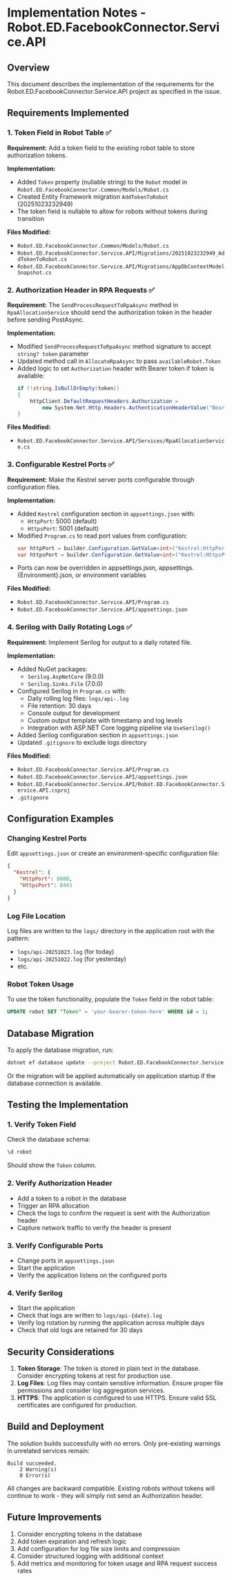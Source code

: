 # Implementation Notes - Robot.ED.FacebookConnector.Service.API

## Overview
This document describes the implementation of the requirements for the Robot.ED.FacebookConnector.Service.API project as specified in the issue.

## Requirements Implemented

### 1. Token Field in Robot Table ✅
**Requirement:** Add a token field to the existing robot table to store authorization tokens.

**Implementation:**
- Added `Token` property (nullable string) to the `Robot` model in `Robot.ED.FacebookConnector.Common/Models/Robot.cs`
- Created Entity Framework migration `AddTokenToRobot` (20251023232949)
- The token field is nullable to allow for robots without tokens during transition

**Files Modified:**
- `Robot.ED.FacebookConnector.Common/Models/Robot.cs`
- `Robot.ED.FacebookConnector.Service.API/Migrations/20251023232949_AddTokenToRobot.cs`
- `Robot.ED.FacebookConnector.Service.API/Migrations/AppDbContextModelSnapshot.cs`

### 2. Authorization Header in RPA Requests ✅
**Requirement:** The `SendProcessRequestToRpaAsync` method in `RpaAllocationService` should send the authorization token in the header before sending PostAsync.

**Implementation:**
- Modified `SendProcessRequestToRpaAsync` method signature to accept `string? token` parameter
- Updated method call in `AllocateRpaAsync` to pass `availableRobot.Token`
- Added logic to set `Authorization` header with Bearer token if token is available:
  ```csharp
  if (!string.IsNullOrEmpty(token))
  {
      httpClient.DefaultRequestHeaders.Authorization = 
          new System.Net.Http.Headers.AuthenticationHeaderValue("Bearer", token);
  }
  ```

**Files Modified:**
- `Robot.ED.FacebookConnector.Service.API/Services/RpaAllocationService.cs`

### 3. Configurable Kestrel Ports ✅
**Requirement:** Make the Kestrel server ports configurable through configuration files.

**Implementation:**
- Added `Kestrel` configuration section in `appsettings.json` with:
  - `HttpPort`: 5000 (default)
  - `HttpsPort`: 5001 (default)
- Modified `Program.cs` to read port values from configuration:
  ```csharp
  var httpPort = builder.Configuration.GetValue<int>("Kestrel:HttpPort", 5000);
  var httpsPort = builder.Configuration.GetValue<int>("Kestrel:HttpsPort", 5001);
  ```
- Ports can now be overridden in appsettings.json, appsettings.{Environment}.json, or environment variables

**Files Modified:**
- `Robot.ED.FacebookConnector.Service.API/Program.cs`
- `Robot.ED.FacebookConnector.Service.API/appsettings.json`

### 4. Serilog with Daily Rotating Logs ✅
**Requirement:** Implement Serilog for output to a daily rotated file.

**Implementation:**
- Added NuGet packages:
  - `Serilog.AspNetCore` (9.0.0)
  - `Serilog.Sinks.File` (7.0.0)
- Configured Serilog in `Program.cs` with:
  - Daily rolling log files: `logs/api-.log`
  - File retention: 30 days
  - Console output for development
  - Custom output template with timestamp and log levels
  - Integration with ASP.NET Core logging pipeline via `UseSerilog()`
- Added Serilog configuration section in `appsettings.json`
- Updated `.gitignore` to exclude logs directory

**Files Modified:**
- `Robot.ED.FacebookConnector.Service.API/Program.cs`
- `Robot.ED.FacebookConnector.Service.API/appsettings.json`
- `Robot.ED.FacebookConnector.Service.API/Robot.ED.FacebookConnector.Service.API.csproj`
- `.gitignore`

## Configuration Examples

### Changing Kestrel Ports
Edit `appsettings.json` or create an environment-specific configuration file:
```json
{
  "Kestrel": {
    "HttpPort": 8080,
    "HttpsPort": 8443
  }
}
```

### Log File Location
Log files are written to the `logs/` directory in the application root with the pattern:
- `logs/api-20251023.log` (for today)
- `logs/api-20251022.log` (for yesterday)
- etc.

### Robot Token Usage
To use the token functionality, populate the `Token` field in the robot table:
```sql
UPDATE robot SET "Token" = 'your-bearer-token-here' WHERE id = 1;
```

## Database Migration
To apply the database migration, run:
```bash
dotnet ef database update --project Robot.ED.FacebookConnector.Service.API
```

Or the migration will be applied automatically on application startup if the database connection is available.

## Testing the Implementation

### 1. Verify Token Field
Check the database schema:
```sql
\d robot
```
Should show the `Token` column.

### 2. Verify Authorization Header
- Add a token to a robot in the database
- Trigger an RPA allocation
- Check the logs to confirm the request is sent with the Authorization header
- Capture network traffic to verify the header is present

### 3. Verify Configurable Ports
- Change ports in `appsettings.json`
- Start the application
- Verify the application listens on the configured ports

### 4. Verify Serilog
- Start the application
- Check that logs are written to `logs/api-{date}.log`
- Verify log rotation by running the application across multiple days
- Check that old logs are retained for 30 days

## Security Considerations

1. **Token Storage**: The token is stored in plain text in the database. Consider encrypting tokens at rest for production use.
2. **Log Files**: Log files may contain sensitive information. Ensure proper file permissions and consider log aggregation services.
3. **HTTPS**: The application is configured to use HTTPS. Ensure valid SSL certificates are configured for production.

## Build and Deployment

The solution builds successfully with no errors. Only pre-existing warnings in unrelated services remain:
```
Build succeeded.
    2 Warning(s)
    0 Error(s)
```

All changes are backward compatible. Existing robots without tokens will continue to work - they will simply not send an Authorization header.

## Future Improvements

1. Consider encrypting tokens in the database
2. Add token expiration and refresh logic
3. Add configuration for log file size limits and compression
4. Consider structured logging with additional context
5. Add metrics and monitoring for token usage and RPA request success rates
